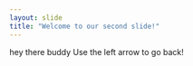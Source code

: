 ```yaml
---
layout: slide
title: "Welcome to our second slide!"
---
```

hey there buddy
Use the left arrow to go back!

